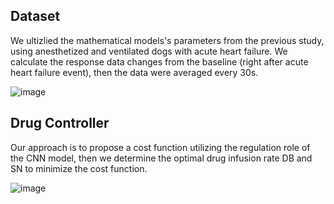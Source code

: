 
## Dataset 
We ultizlied the mathematical models's parameters from the previous study, using anesthetized and ventilated dogs with acute heart failure. We calculate the response data changes from the baseline (right after acute heart failure event), then the data were averaged every 30s.

![image](https://github.com/user-attachments/assets/a06c6b4f-5889-48d7-999d-c7d31e6972a3)

## Drug Controller
Our approach is to propose a cost function utilizing the regulation role of the CNN model, then we determine the optimal drug infusion rate DB and SN to minimize the cost function.

![image](https://github.com/user-attachments/assets/bd786622-ba71-4cec-9c31-4d94416c20fd)

